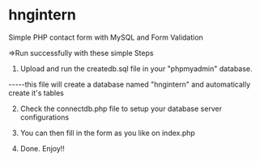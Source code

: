 # hngintern
Simple PHP contact form with MySQL and Form Validation

=>Run successfully with these simple Steps

1) Upload and run the createdb.sql file in your "phpmyadmin" database.

-----this file will create a database named "hngintern" and automatically create it's tables

2) Check the connectdb.php file to setup your database server configurations

2) You can then fill in the form as you like on index.php

3) Done. Enjoy!! 
